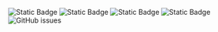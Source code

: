![Static Badge](https://img.shields.io/badge/blacklists-60-000000) ![Static Badge](https://img.shields.io/badge/blacklisted-2723686-cc0000) ![Static Badge](https://img.shields.io/badge/whitelisted-2242-00CC00) ![Static Badge](https://img.shields.io/badge/streaming_blacklist-28106-000000) ![GitHub issues](https://img.shields.io/github/issues/fabriziosalmi/blacklists)

